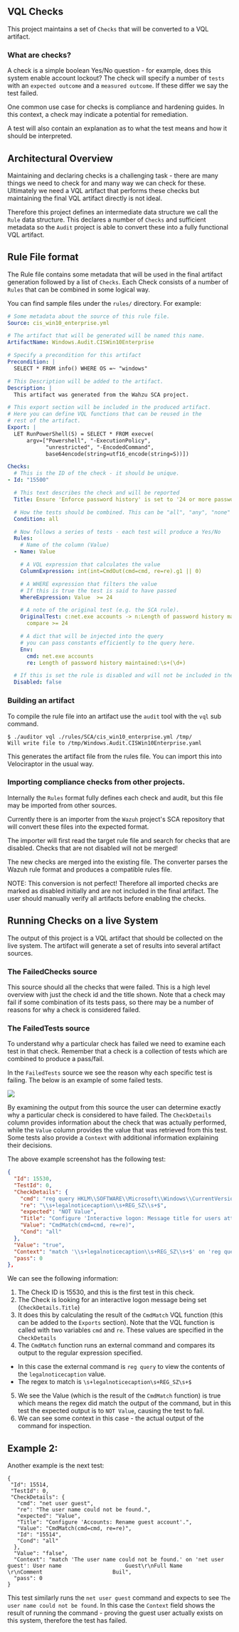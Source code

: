 ## VQL Checks

This project maintains a set of `Checks` that will be converted to a
VQL artifact.

### What are checks?

A check is a simple boolean Yes/No question - for example, does this
system enable account lockout? The check will specify a number of
`tests` with an `expected outcome` and a `measured outcome`. If these
differ we say the test failed.

One common use case for checks is compliance and hardening guides. In
this context, a check may indicate a potential for remediation.

A test will also contain an explanation as to what the test means and
how it should be interpreted.

## Architectural Overview

Maintaining and declaring checks is a challenging task - there are
many things we need to check for and many way we can check for
these. Ultimately we need a VQL artifact that performs these checks
but maintaining the final VQL artifact directly is not ideal.

Therefore this project defines an intermediate data structure we call
the `Rule` data structure. This declares a number of `Checks` and
sufficient metadata so the `Audit` project is able to convert these
into a fully functional VQL artifact.

## Rule File format

The Rule file contains some metadata that will be used in the final
artifact generation followed by a list of `Checks`. Each Check
consists of a number of `Rules` that can be combined in some logical
way.

You can find sample files under the `rules/` directory. For example:

```yaml
# Some metadata about the source of this rule file.
Source: cis_win10_enterprise.yml

# The artifact that will be generated will be named this name.
ArtifactName: Windows.Audit.CISWin10Enterprise

# Specify a precondition for this artifact
Precondition: |
  SELECT * FROM info() WHERE OS =~ "windows"

# This Description will be added to the artifact.
Description: |
  This artifact was generated from the Wahzu SCA project.

# This export section will be included in the produced artifact.
# Here you can define VQL functions that can be reused in the
# rest of the artifact.
Export: |
  LET RunPowerShell(S) = SELECT * FROM execve(
      argv=["Powershell", "-ExecutionPolicy",
            "unrestricted", "-EncodedCommand",
            base64encode(string=utf16_encode(string=S))])

Checks:
  # This is the ID of the check - it should be unique.
- Id: "15500"

  # This text describes the check and will be reported
  Title: Ensure 'Enforce password history' is set to '24 or more password(s)'.

  # How the tests should be combined. This can be "all", "any", "none"
  Condition: all

  # Now follows a series of tests - each test will produce a Yes/No
  Rules:
    # Name of the column (Value)
  - Name: Value

    # A VQL expression that calculates the value
    ColumnExpression: int(int=CmdOut(cmd=cmd, re=re).g1 || 0)

    # A WHERE expression that filters the value
    # If this is true the test is said to have passed
    WhereExpression: Value  >= 24

    # A note of the original test (e.g. the SCA rule).
    OriginalTest: c:net.exe accounts -> n:Length of password history maintained:\s+(\d+)
      compare >= 24

    # A dict that will be injected into the query
    # you can pass constants efficiently to the query here.
    Env:
      cmd: net.exe accounts
      re: Length of password history maintained:\s+(\d+)

  # If this is set the rule is disabled and will not be included in the artifact.
  Disabled: false
```

### Building an artifact

To compile the rule file into an artifact use the `audit` tool with
the `vql` sub command.

```
$ ./auditor vql ./rules/SCA/cis_win10_enterprise.yml /tmp/
Will write file to /tmp/Windows.Audit.CISWin10Enterprise.yaml
```

This generates the artifact file from the rules file. You can import
this into Velociraptor in the usual way.

### Importing compliance checks from other projects.

Internally the `Rules` format fully defines each check and audit, but
this file may be imported from other sources.

Currently there is an importer from the `Wazuh` project's SCA
repository that will convert these files into the expected format.

The importer will first read the target rule file and search for
checks that are disabled. Checks that are not disabled will not be
merged!

The new checks are merged into the existing file. The converter parses
the Wazuh rule format and produces a compatible rules file.

NOTE: This conversion is not perfect! Therefore all imported checks
are marked as disabled initially and are not included in the final
artifact. The user should manually verify all artifacts before
enabling the checks.

## Running Checks on a live System

The output of this project is a VQL artifact that should be collected
on the live system. The artifact will generate a set of results into
several artifact sources.

### The FailedChecks source

This source should all the checks that were failed. This is a high
level overview with just the check id and the title shown. Note that a
check may fail if some combination of its tests pass, so there may be
a number of reasons for why a check is considered failed.

### The FailedTests source

To understand why a particular check has failed we need to examine
each test in that check. Remember that a check is a collection of
tests which are combined to produce a pass/fail.

In the `FailedTests` source we see the reason why each specific test
is failing. The below is an example of some failed tests.

![](docs/images/failed_tests.png)

By examining the output from this source the user can determine
exactly why a particular check is considered to have failed. The
`CheckDetails` column provides information about the check that was
actually performed, while the `Value` column provides the value that
was retrieved from this test. Some tests also provide a `Context` with
additional information explaining their decisions.

The above example screenshot has the following test:

```json
{
  "Id": 15530,
  "TestId": 0,
  "CheckDetails": {
    "cmd": "reg query HKLM\\SOFTWARE\\Microsoft\\Windows\\CurrentVersion\\Policies\\system /v legalnoticecaption",
    "re": "\\s+legalnoticecaption\\s+REG_SZ\\s+$",
    "expected": "NOT Value",
    "Title": "Configure 'Interactive logon: Message title for users attempting to log on'.",
    "Value": "CmdMatch(cmd=cmd, re=re)",
    "Cond": "all"
  },
  "Value": "true",
  "Context": "match '\\s+legalnoticecaption\\s+REG_SZ\\s+$' on 'reg query HKLM\\SOFTWARE\\Microsoft\\Windows\\CurrentVersion\\Policies\\system /v legalnoticecaption': \r\nHKEY_LOCAL_MACHINE\\SOFTWARE\\Microsoft\\Windows\\CurrentVersion\\Policies\\system\r\n    legalnoticecapti",
  "pass": 0
},
```

We can see the following information:
1. The Check ID is 15530, and this is the first test in this check.
2. The Check is looking for an interactive logon message being set (`CheckDetails.Title`)
3. It does this by calculating the result of the `CmdMatch` VQL function (this can be added to the `Exports` section). Note that the VQL function is called with two variables `cmd` and `re`. These values are specified in the `CheckDetails`
4. The `CmdMatch` function runs an external command and compares its output to the regular expression specified.
  * In this case the external command is `reg query` to view the contents of the `legalnoticecaption` value.
  * The regex to match is `\s+legalnoticecaption\s+REG_SZ\s+$`
5. We see the Value (which is the result of the `CmdMatch` function)
   is true which means the regex did match the output of the command,
   but in this test the expected output is to `NOT Value`, causing the
   test to fail.
6. We can see some context in this case - the actual output of the command for inspection.

## Example 2:

Another example is the next test:
```
{
 "Id": 15514,
 "TestId": 0,
 "CheckDetails": {
   "cmd": "net user guest",
   "re": "The user name could not be found.",
   "expected": "Value",
   "Title": "Configure 'Accounts: Rename guest account'.",
   "Value": "CmdMatch(cmd=cmd, re=re)",
   "Id": "15514",
   "Cond": "all"
  },
  "Value": "false",
  "Context": "match 'The user name could not be found.' on 'net user guest': User name                    Guest\r\nFull Name                    \r\nComment                      Buil",
  "pass": 0
}
```

This test similarly runs the `net user guest` command and expects to
see `The user name could not be found`. In this case the `Context`
field shows the result of running the command - proving the guest user
actually exists on this system, therefore the test has failed.
